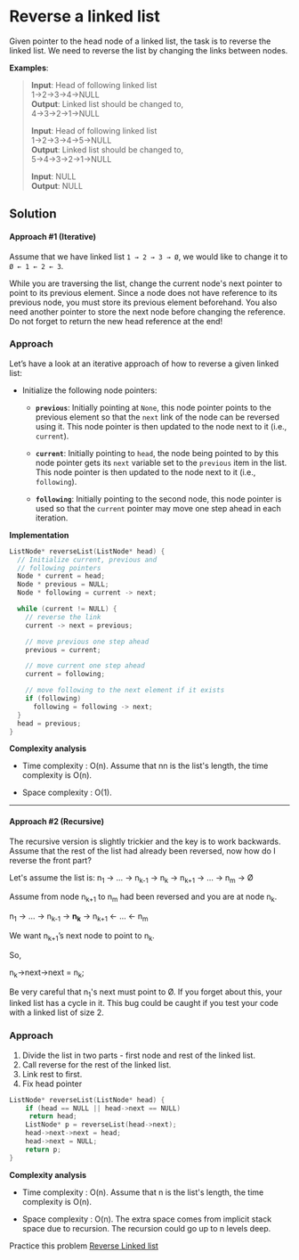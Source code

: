 # Reverse a linked list
Given pointer to the head node of a linked list, the task is to reverse the linked list. We need to reverse the list by changing the links between nodes.

**Examples**:

> **Input**: Head of following linked list  
> 1->2->3->4->NULL  
> **Output**: Linked list should be changed to,  
> 4->3->2->1->NULL
> 
> **Input**: Head of following linked list  
> 1->2->3->4->5->NULL  
> **Output**: Linked list should be changed to,  
> 5->4->3->2->1->NULL
> 
> **Input**: NULL  
> **Output**: NULL
## Solution


#### Approach #1 (Iterative) 
Assume that we have linked list  `1 → 2 → 3 → Ø`, we would like to change it to  `Ø ← 1 ← 2 ← 3`.

While you are traversing the list, change the current node's next pointer to point to its previous element. Since a node does not have reference to its previous node, you must store its previous element beforehand. You also need another pointer to store the next node before changing the reference. Do not forget to return the new head reference at the end!

### Approach

Let’s have a look at an iterative approach of how to reverse a given linked list:

-   Initialize the following node pointers:
    -   **`previous`**: Initially pointing at  `None`, this node pointer points to the previous element so that the  `next`  link of the node can be reversed using it. This node pointer is then updated to the node next to it (i.e.,  `current`).
        
    -   **`current`**: Initially pointing to  `head`, the node being pointed to by this node pointer gets its  `next`  variable set to the  `previous`  item in the list. This node pointer is then updated to the node next to it (i.e.,  `following`).
        
    -   **`following`**: Initially pointing to the second node, this node pointer​ is used so that the  `current`  pointer may move one step ahead in each iteration.

**Implementation**
```c++
ListNode* reverseList(ListNode* head) {
  // Initialize current, previous and 
  // following pointers 
  Node * current = head;
  Node * previous = NULL;
  Node * following = current -> next;

  while (current != NULL) {
    // reverse the link
    current -> next = previous;

    // move previous one step ahead
    previous = current;

    // move current one step ahead
    current = following;

    // move following to the next element if it exists
    if (following)
      following = following -> next;
  }
  head = previous;
}

```

**Complexity analysis**

-   Time complexity : O(n). Assume that  nn  is the list's length, the time complexity is  O(n).
    
-   Space complexity :  O(1).
    

----------

#### Approach #2 (Recursive)

The recursive version is slightly trickier and the key is to work backwards. Assume that the rest of the list had already been reversed, now how do I reverse the front part? 

Let's assume the list is: n<sub>1</sub>  → … → n<sub>k-1</sub>  → n<sub>k</sub>  → n<sub>k+1</sub>  → … → n<sub>m</sub>  → Ø

Assume from node n<sub>k+1</sub>  to n<sub>m</sub>  had been reversed and you are at node n<sub>k</sub>.

n<sub>1</sub>  → … → n<sub>k-1</sub>  → **n<sub>k</sub>**  → n<sub>k+1</sub>  &larr; … &larr; n<sub>m</sub> 

We want n<sub>k+1</sub>’s next node to point to n<sub>k</sub>.

So,

n<sub>k</sub>->next->next = n<sub>k</sub>;

Be very careful that n<sub>1</sub>'s next must point to Ø. If you forget about this, your linked list has a cycle in it. This bug could be caught if you test your code with a linked list of size 2.
### Approach
 1) Divide the list in two parts - first node and 
      rest of the linked list.
   2) Call reverse for the rest of the linked list.
   3) Link rest to first.
   4) Fix head pointer
```c++
ListNode* reverseList(ListNode* head) {
    if (head == NULL || head->next == NULL)
     return head;
    ListNode* p = reverseList(head->next);
    head->next->next = head;
    head->next = NULL;
    return p;
}

```

**Complexity analysis**

-   Time complexity :  O(n). Assume that n is the list's length, the time complexity is  O(n).
    
-   Space complexity :  O(n). The extra space comes from implicit stack space due to recursion. The recursion could go up to n levels deep.

Practice this problem [Reverse Linked list](https://leetcode.com/problems/reverse-linked-list/)
